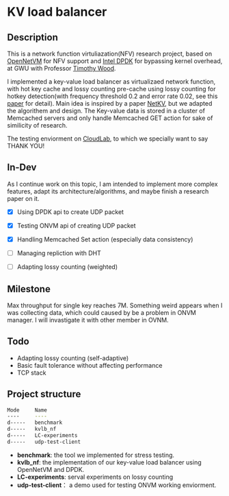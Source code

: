 # KV load balancer

## Description

This is a network function virtuliazation(NFV) research project, based on [OpenNetVM](https://github.com/sdnfv/openNetVM) for NFV support and [Intel DPDK](https://www.dpdk.org/) for bypassing kernel overhead, at GWU with Professor [Timothy Wood](http://faculty.cs.gwu.edu/timwood/). 

I implemented a key-value load balancer as virtualizaed network function, with hot key cache and lossy counting pre-cache using lossy counting for hotkey detection(with frequency threshold 0.2 and error rate 0.02, see this [paper](https://micvog.files.wordpress.com/2015/06/approximate_freq_count_over_data_streams_vldb_2002.pdf) for detail). Main idea is inspired by a paper
[NetKV](http://faculty.cs.gwu.edu/timwood/papers/16-ICAC-netkv.pdf), but we adapted the algorithem and design. The Key-value data is stored in a cluster of Memcached servers and only handle Memcached GET action for sake of similicity of research.

The testing enviorment on [CloudLab](https://cloudlab.us/), to which we specially want to say THANK YOU!

## In-Dev

As I continue work on this topic, I am intended to implement more complex features, adapt its architecture/algorithms, and maybe finish a research paper on it.
  

  - [x] Using DPDK api to create UDP packet
  - [x] Testing ONVM api of creating UDP packet
  - [x] Handling Memcached Set action (especially data consistency)
  - [ ] Managing repliction with DHT
  - [ ] Adapting lossy counting (weighted)


## Milestone

Max throughput for single key reaches 7M. Something weird appears when I was collecting data, which could caused by be a problem in ONVM manager. I will invastigate it with other member in OVNM.

## Todo

- Adapting lossy counting (self-adaptive)
- Basic fault tolerance without affecting performance
- TCP stack

## Project structure

``` bash
Mode     Name
----     ----
d-----   benchmark
d-----   kvlb_nf
d-----   LC-experiments
d-----   udp-test-client
```

- **benchmark**: the tool we implemented for stress testing.
- **kvlb_nf**: the implementation of our key-value load balancer using OpenNetVM and DPDK.
- **LC-experiments**: serval experiments on lossy counting
- **udp-test-client**： a demo used for testing ONVM working enviorment.
